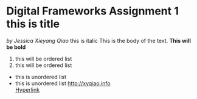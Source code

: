 # Digital Frameworks Assignment 1 this is title
_by Jessica Xieyang Qiao_ this is italic 
This is the body of the text.
**This will be bold**
1. this will be ordered list
1. this will be ordered list
* this is unordered list
* this is unordered list
http://xyqiao.info  
[Hyperlink](http://xyqiao.info)
